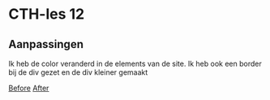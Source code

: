 # CTH-les 12

## Aanpassingen

Ik heb de color veranderd in de elements van de site.
Ik heb ook een border bij de div gezet en de div kleiner gemaakt

[Before](before.PNG)
[After](After.PNG)